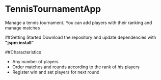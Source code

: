 # TennisTournamentApp
Manage a tennis tournament. You can add players with their ranking and manage matches

##Getting Started
Download the repository and update dependencies with **"jspm install"**

##Characteristics
- Any number of players
- Order matches and rounds according to the rank of his players
- Register win and set players for next round
